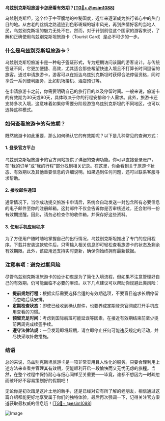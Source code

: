 **乌兹别克斯坦旅游卡怎麽看有效期？[[TG💪+ @esim1088](https://t.me/s/esim1088)]**

乌兹别克斯坦，这个位于中亚腹地的神秘国度，近年来逐渐成为旅行者心中的热门目的地。从古老的丝绸之路遗迹到色彩斑斓的城市风光，再到热情好客的当地人民，乌兹别克斯坦的魅力无处不在。然而，对于计划前往这个国家的游客来说，了解和正确使用乌兹别克斯坦旅游卡（Tourist Card）是必不可少的一步。

### 什么是乌兹别克斯坦旅游卡？

乌兹别克斯坦旅游卡是一种电子签证形式，专为短期访问该国的游客设计。与传统签证不同，它更加便捷、高效，尤其适合那些希望快速入境且不打算长时间逗留的旅客。通过申请旅游卡，游客可以在抵达乌兹别克斯坦时获得合法停留资格，同时享受一系列便利服务，比如机场接机、酒店预订等。

在申请旅游卡之前，你需要明确自己的旅行目的以及停留时间。一般来说，旅游卡的有效期为30天或90天，具体取决于你的行程安排和个人需求。此外，旅游卡还支持多次入境，这意味着如果你需要分阶段游览乌兹别克斯坦的不同地区，也可以选择这种模式。

### 如何查看旅游卡的有效期？

既然旅游卡如此重要，那么如何确认它的有效期呢？以下是几种常见的查询方式：

#### 1. 登录官方平台

乌兹别克斯坦旅游卡的官方网站提供了详细的查询功能。你可以直接登录账户，在“我的订单”或“我的行程”部分找到相关记录。在这里，你会看到关于旅游卡状态、有效期以及其他重要信息的详细说明。如果遇到任何问题，还可以联系客服寻求帮助。

#### 2. 接收邮件通知

通常情况下，当你成功提交旅游卡申请后，系统会自动发送一封包含所有必要信息的电子邮件至你的注册邮箱。这封邮件不仅会告诉你是否审核通过，还会附带一份有效期提醒。因此，请务必检查你的收件箱，并保存好这些资料。

#### 3. 使用手机应用程序

为了方便用户随时随地掌握自己的出行情况，乌兹别克斯坦推出了专门的应用程序。下载并安装这款软件后，只需输入相关信息即可轻松查看旅游卡的状态及剩余有效期限。此外，该应用还支持实时更新，确保你始终拥有最新数据。

### 注意事项：避免过期风险

尽管乌兹别克斯坦旅游卡的设计初衷是为了简化入境流程，但如果不注意管理好自己的有效期，仍可能面临不必要的麻烦。以下几点建议可以帮助你规避此类风险：

- **提前规划行程**：根据实际需要选择合适的有效期选项，不要盲目追求长期停留而忽略后续安排。
- **定期检查状态**：即使已经收到确认邮件，也要养成定期登录官网或打开手机应用查看的习惯。
- **预留充足时间**：考虑到国际航班可能延误等因素，在接近有效期结束前至少提前两周完成续签手续。
- **遵守法律法规**：一旦发现即将超期，请立即停止任何可能违反规定的活动，并尽快采取补救措施。

### 结语

总的来说，乌兹别克斯坦旅游卡是一项非常实用且人性化的服务。只要合理利用上述方法来查看并管理其有效期，便能顺利开启一段愉快而又无忧无虑的旅程。当然，在整个过程中保持耐心与细心同样至关重要——毕竟，谁都不想因为一时疏忽而破坏好不容易策划好的假期吧！

无论你是初次踏足这片土地的新手，还是已经对它有所了解的老朋友，相信通过这篇介绍都能更好地享受属于你们的独特体验。最后再次强调一下，记得关注官方渠道获取最权威的信息哦！[[TG💪+ @esim1088](https://t.me/s/esim1088)]

![Image](https://i.postimg.cc/4NQfJmqS/Snipaste-2025-05-13-00-14-12.png)
